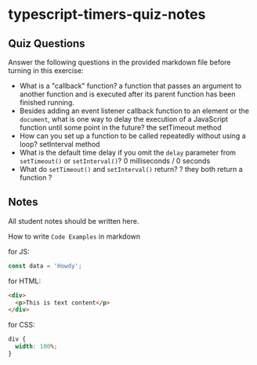 # typescript-timers-quiz-notes

## Quiz Questions

Answer the following questions in the provided markdown file before turning in this exercise:

- What is a "callback" function?
  a function that passes an argument to another function and is executed after its parent function has been finished running.
- Besides adding an event listener callback function to an element or the `document`, what is one way to delay the execution of a JavaScript function until some point in the future?
  the setTimeout method
- How can you set up a function to be called repeatedly without using a loop?
  setInterval method
- What is the default time delay if you omit the `delay` parameter from `setTimeout()` or `setInterval()`?
  0 milliseconds / 0 seconds
- What do `setTimeout()` and `setInterval()` return?
  ? they both return a function ?

## Notes

All student notes should be written here.

How to write `Code Examples` in markdown

for JS:

```javascript
const data = 'Howdy';
```

for HTML:

```html
<div>
  <p>This is text content</p>
</div>
```

for CSS:

```css
div {
  width: 100%;
}
```
